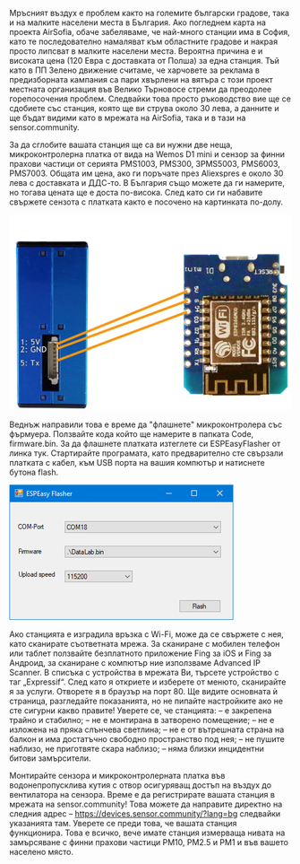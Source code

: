Мръсният въздух е проблем както на големите български градове, така и на малките населени места в България. Ако погледнем карта на проекта AirSofia, обаче забеляваме, че най-много станции има в София, като те последователно намаляват към областните градове и накрая просто липсват в малките населени места. Вероятна причина е и високата цена (120 Евра с доставката от Полша) за една станция. Тъй като в ПП Зелено движение считаме, че харчовете за реклама в предизборната кампания са пари хвърлени на вятъра с този проект местната организация във Велико Търновосе стреми да преодолее горепосочения проблем. Следвайки това просто ръководство вие ще се сдобиете със станция, която ще ви струва около 30 лева, а данните и ще бъдат видими като в мрежата на AirSofia, така и в тази на sensor.community.

За да сглобите вашата станция ще са ви нужни две неща, микроконтролерна платка от вида на Wemos D1 mini и сензор за финни прахови частици от серията PMS1003, PMS300, 3PMS5003, PMS6003, PMS7003. Общата им цена, ако ги поръчате през Aliexspres  е около 30 лева с доставката и ДДС-то. В България също можете да ги намерите, но тогава цената ще е доста по-висока. След като си ги набавите свържете сензота с платката както е посочено на картинката по-долу.

![Image of дуст](https://github.com/roman-bg/dust/blob/main/img/pms5003-d1-mini.png)

Веднъж направили това е време да "флашнете" микроконтролера със фърмуера. Ползвайте кода който ще намерите в папката Code, firmware.bin. За да флашнете платката изтеглете си ESPEasyFlasher от линка тук. Стартирайте програмата, като предварително сте свързали платката с кабел, към USB порта на вашия компютър и натиснете бутона flash.

![Image of дуст](https://github.com/roman-bg/dust/blob/main/img/screenshot.png)

Ако станцията е изградила връзка с Wi-Fi, може да се свържете с нея, като сканирате съответната мрежа. За сканиране с мобилен телефон или таблет ползвайте безплатното приложение Fing за iOS и Fing за Андроид, за сканиране с компютър ние използваме Advanced IP Scanner. В списъка с устройства в мрежата Ви, търсете устройство с таг „Expressif“. След като я откриете и изберете от менюто, сканирайте я за услуги. Отворете я в браузър на порт 80. Ще видите основната ѝ страница, разгледайте показанията, но не пипайте настройките ако не сте сигурни какво правите! Уверете се, че станцията:
– е закрепена трайно и стабилно;
– не е монтирана в затворено помещение;
– не е изложена на пряка слънчева светлина;
– не е от вътрешната страна на балкон и има достатъчно свободно пространство под нея;
– не пушите наблизо, не приготвяте скара наблизо;
– няма близки инцидентни битови замърсители.

Монтирайте сензора и микроконтролерната платка във водонепропусклива кутия с отвор осигуряващ достъп на въздух до вентилатора на сензора. Време е да регистрирате вашата станция в мрежата на sensor.community! Това можете да направите директно на следния адрес – https://devices.sensor.community/?lang=bg следвайки указанията там. Уверете се преди това, че вашата станция функционира. Това е всичко, вече имате станция измерваща нивата на замърсяване с финни прахови частици PM10, PM2.5 и PM1 и във вашето населено място.


